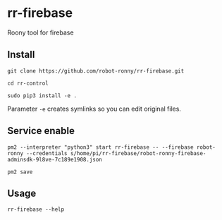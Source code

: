 # rr-firebase
Roony tool for firebase

## Install
```
git clone https://github.com/robot-ronny/rr-firebase.git

cd rr-control

sudo pip3 install -e .
```

Parameter `-e` creates symlinks so you can edit original files.

## Service enable
```
pm2 --interpreter "python3" start rr-firebase -- --firebase robot-ronny --credentials s/home/pi/rr-firebase/robot-ronny-firebase-adminsdk-9l8ve-7c189e1908.json

pm2 save
```

## Usage
```
rr-firebase --help
```
